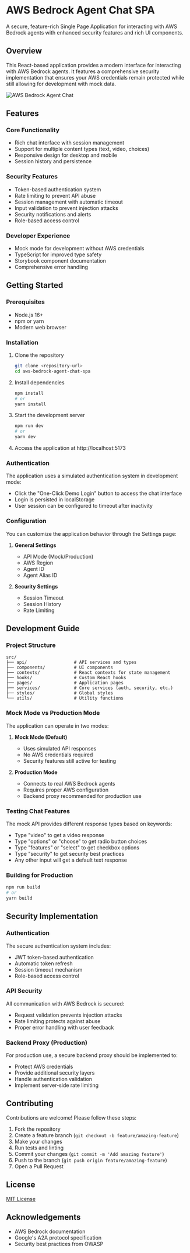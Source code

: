 # AWS Bedrock Agent Chat SPA

A secure, feature-rich Single Page Application for interacting with AWS Bedrock agents with enhanced security features and rich UI components.

## Overview

This React-based application provides a modern interface for interacting with AWS Bedrock agents. It features a comprehensive security implementation that ensures your AWS credentials remain protected while still allowing for development with mock data.

![AWS Bedrock Agent Chat](./screenshot.png)

## Features

### Core Functionality
- Rich chat interface with session management
- Support for multiple content types (text, video, choices)
- Responsive design for desktop and mobile
- Session history and persistence

### Security Features
- Token-based authentication system
- Rate limiting to prevent API abuse
- Session management with automatic timeout
- Input validation to prevent injection attacks
- Security notifications and alerts
- Role-based access control

### Developer Experience
- Mock mode for development without AWS credentials
- TypeScript for improved type safety
- Storybook component documentation
- Comprehensive error handling

## Getting Started

### Prerequisites
- Node.js 16+
- npm or yarn
- Modern web browser

### Installation

1. Clone the repository
   ```bash
   git clone <repository-url>
   cd aws-bedrock-agent-chat-spa
   ```

2. Install dependencies
   ```bash
   npm install
   # or
   yarn install
   ```

3. Start the development server
   ```bash
   npm run dev
   # or
   yarn dev
   ```

4. Access the application at http://localhost:5173

### Authentication

The application uses a simulated authentication system in development mode:

- Click the "One-Click Demo Login" button to access the chat interface
- Login is persisted in localStorage
- User session can be configured to timeout after inactivity

### Configuration

You can customize the application behavior through the Settings page:

1. **General Settings**
   - API Mode (Mock/Production)
   - AWS Region
   - Agent ID
   - Agent Alias ID

2. **Security Settings**
   - Session Timeout
   - Session History
   - Rate Limiting

## Development Guide

### Project Structure

```
src/
├── api/                  # API services and types
├── components/           # UI components
├── contexts/             # React contexts for state management
├── hooks/                # Custom React hooks
├── pages/                # Application pages
├── services/             # Core services (auth, security, etc.)
├── styles/               # Global styles
└── utils/                # Utility functions
```

### Mock Mode vs Production Mode

The application can operate in two modes:

1. **Mock Mode (Default)**
   - Uses simulated API responses
   - No AWS credentials required
   - Security features still active for testing

2. **Production Mode**
   - Connects to real AWS Bedrock agents
   - Requires proper AWS configuration
   - Backend proxy recommended for production use

### Testing Chat Features

The mock API provides different response types based on keywords:

- Type "video" to get a video response
- Type "options" or "choose" to get radio button choices
- Type "features" or "select" to get checkbox options
- Type "security" to get security best practices
- Any other input will get a default text response

### Building for Production

```bash
npm run build
# or
yarn build
```

## Security Implementation

### Authentication

The secure authentication system includes:

- JWT token-based authentication
- Automatic token refresh
- Session timeout mechanism
- Role-based access control

### API Security

All communication with AWS Bedrock is secured:

- Request validation prevents injection attacks
- Rate limiting protects against abuse
- Proper error handling with user feedback

### Backend Proxy (Production)

For production use, a secure backend proxy should be implemented to:

- Protect AWS credentials
- Provide additional security layers
- Handle authentication validation
- Implement server-side rate limiting

## Contributing

Contributions are welcome! Please follow these steps:

1. Fork the repository
2. Create a feature branch (`git checkout -b feature/amazing-feature`)
3. Make your changes
4. Run tests and linting
5. Commit your changes (`git commit -m 'Add amazing feature'`)
6. Push to the branch (`git push origin feature/amazing-feature`)
7. Open a Pull Request

## License

[MIT License](LICENSE)

## Acknowledgements

- AWS Bedrock documentation
- Google's A2A protocol specification
- Security best practices from OWASP